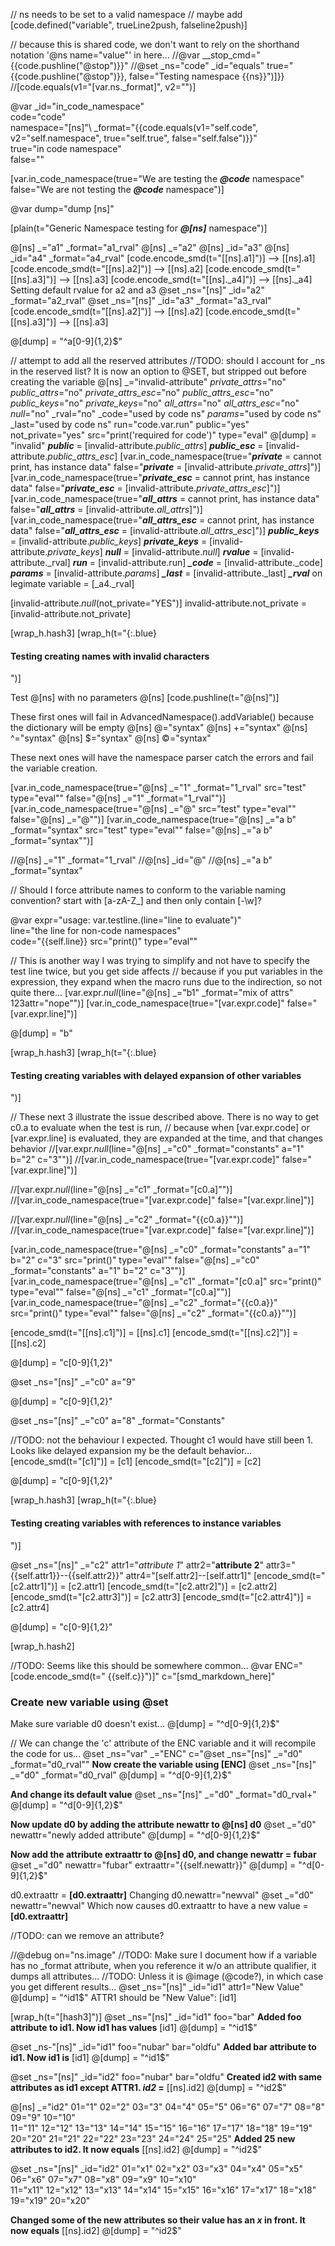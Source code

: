 // ns needs to be set to a valid namespace
// maybe add [code.defined("variable", trueLine2push, falseline2push)]

// because this is shared code, we don't want to rely on the shorthand notation '@ns name="value"' in here...
//@var __stop_cmd="{{code.pushline(\"@stop\")}}"
//@set _ns="code" _id="equals" true="{{code.pushline(\"@stop\")}}, false="Testing namespace {{ns}}")]}}
//[code.equals(v1="[var.ns._format]", v2="")]

@var _id="in_code_namespace" \
    code="code"\
    namespace="[ns]"\ 
    _format="{{code.equals(v1=\"self.code\", v2=\"self.namespace\", true=\"self.true\", false=\"self.false\")}}"\
    true="in code namespace"\
    false=""

[var.in_code_namespace(true="We are testing the <em><strong>@code</strong></em> namespace" false="We are not testing the <em><strong>@code</strong></em> namespace")]


@var dump="dump [ns]"

[plain(t="Generic Namespace testing for ***@[ns]*** namespace")]


@[ns] _="a1" _format="a1_rval"
@[ns] _="a2"
@[ns] _id="a3"
@[ns] _id="a4" _format="a4_rval"
[code.encode_smd(t="[[ns].a1]")] --> [[ns].a1]
[code.encode_smd(t="[[ns].a2]")] --> [[ns].a2]
[code.encode_smd(t="[[ns].a3]")] --> [[ns].a3]
[code.encode_smd(t="[[ns]._a4]")] --> [[ns]._a4]
Setting default rvalue for a2 and a3
@set _ns="[ns]" _id="a2" _format="a2_rval"
@set _ns="[ns]" _id="a3" _format="a3_rval"
[code.encode_smd(t="[[ns].a2]")] --> [[ns].a2]
[code.encode_smd(t="[[ns].a3]")] --> [[ns].a3]

@[dump] = "^a[0-9]{1,2}$"

// attempt to add all the reserved attributes
//TODO: should I account for _ns in the reserved list? It is now an option to @SET, but stripped out before creating the variable
@[ns] _="invalid-attribute" _private_attrs_="no" _public_attrs_="no" _private_attrs_esc_="no" _public_attrs_esc_="no" _public_keys_="no" _private_keys_="no" _all_attrs_="no" _all_attrs_esc_="no" _null_="no" _rval="no" _code="used by code ns" _params_="used by code ns" _last="used by code ns" run="code.var.run" public="yes" not_private="yes" src="print('required for code')" type="eval"
@[dump] = "invalid"
***public*** = [invalid-attribute._public_attrs_]
***public_esc*** = [invalid-attribute._public_attrs_esc_]
[var.in_code_namespace(true="***private*** = cannot print, has instance data" false="***private*** = [invalid-attribute._private_attrs_]")]
[var.in_code_namespace(true="***private_esc*** = cannot print, has instance data" false="***private_esc*** = [invalid-attribute._private_attrs_esc_]")]
[var.in_code_namespace(true="***all_attrs*** = cannot print, has instance data" false="***all_attrs*** = [invalid-attribute._all_attrs_]")]
[var.in_code_namespace(true="***all_attrs_esc*** = cannot print, has instance data" false="***all_attrs_esc*** = [invalid-attribute._all_attrs_esc_]")]
***public_keys*** = [invalid-attribute._public_keys_]
***private_keys*** = [invalid-attribute._private_keys_]
***null*** = [invalid-attribute._null_]
***rvalue*** = [invalid-attribute._rval]
***run*** = [invalid-attribute.run]
***_code*** = [invalid-attribute._code]
***_params_*** = [invalid-attribute._params_]
***_last*** = [invalid-attribute._last]
***_rval*** on legimate variable = [_a4._rval]

[invalid-attribute._null_(not_private="YES")]
invalid-attribute.not_private = [invalid-attribute.not_private]

[wrap_h.hash3]
[wrap_h(t="{:.blue}<h4>Testing creating names with invalid characters</h4>")]

Test @[ns] with no parameters
@[ns]
[code.pushline(t="@[ns]")]

These first ones will fail in AdvancedNamespace().addVariable() because the dictionary will be empty
@[ns] @="syntax"
@[ns] +="syntax"
@[ns] ^="syntax"
@[ns] $="syntax"
@[ns] ©="syntax"

These next ones will have the namespace parser  catch the errors and fail the variable creation.

[var.in_code_namespace(true="@[ns] _=\"1\" _format=\"1_rval\" src=\"test\" type=\"eval\"" false="@[ns] _=\"1\" _format=\"1_rval\"")]
[var.in_code_namespace(true="@[ns] _=\"@\" src=\"test\" type=\"eval\"" false="@[ns] _=\"@\"")]
[var.in_code_namespace(true="@[ns] _=\"a b\" _format=\"syntax\" src=\"test\" type=\"eval\"" false="@[ns] _=\"a b\" _format=\"syntax\"")]

//@[ns] _="1" _format="1_rval"
//@[ns] _id="@"
//@[ns] _="a b" _format="syntax"

// Should I force attribute names to conform to the variable naming convention? start with [a-zA-Z_] and then only contain [-\w]?

@var expr="usage: var.testline.(line=\"line to evaluate\")" \
     line="the line for non-code namespaces" \
     code="{{self.line}} src=\"print()\" type=\"eval\""

// This is another way I was trying to simplify and not have to specify the test line twice, but you get side affects
// because if you put variables in the expression, they expand when the macro runs due to the indirection, so not quite there...
[var.expr._null_(line="@[ns] _=\"b1\" _format=\"mix of attrs\" 123attr=\"nope\"")]
[var.in_code_namespace(true="[var.expr.code]" false="[var.expr.line]")]

@[dump] = "b"

[wrap_h.hash3]
[wrap_h(t="{:.blue}<h4>Testing creating variables with delayed expansion of other variables</h4>")]

// These next 3 illustrate the issue described above. There is no way to get c0.a to evaluate when the test is run,
// because when [var.expr.code] or [var.expr.line] is evaluated, they are expanded at the time, and that changes behavior
//[var.expr._null_(line="@[ns] _=\"c0\" _format=\"constants\" a=\"1\" b=\"2\" c=\"3\"")]
//[var.in_code_namespace(true="[var.expr.code]" false="[var.expr.line]")]

//[var.expr._null_(line="@[ns] _=\"c1\" _format=\"[c0.a]\"")]
//[var.in_code_namespace(true="[var.expr.code]" false="[var.expr.line]")]

//[var.expr._null_(line="@[ns] _=\"c2\" _format=\"{{c0.a}}\"")]
//[var.in_code_namespace(true="[var.expr.code]" false="[var.expr.line]")]

[var.in_code_namespace(true="@[ns] _=\"c0\" _format=\"constants\" a=\"1\" b=\"2\" c=\"3\" src=\"print()\" type=\"eval\"" false="@[ns] _=\"c0\" _format=\"constants\" a=\"1\" b=\"2\" c=\"3\"")]
[var.in_code_namespace(true="@[ns] _=\"c1\" _format=\"[c0.a]\" src=\"print()\" type=\"eval\"" false="@[ns] _=\"c1\" _format=\"[c0.a]\"")]
[var.in_code_namespace(true="@[ns] _=\"c2\" _format=\"{{c0.a}}\" src=\"print()\" type=\"eval\"" false="@[ns] _=\"c2\" _format=\"{{c0.a}}\"")]

[encode_smd(t="[[ns].c1]")] = [[ns].c1]
[encode_smd(t="[[ns].c2]")] = [[ns].c2]

@[dump] = "c[0-9]{1,2}"

@set _ns="[ns]" _="c0" a="9"

@[dump] = "c[0-9]{1,2}"

@set _ns="[ns]" _="c0" a="8" _format="Constants"

//TODO: not the behaviour I expected. Thought c1 would have still been 1. Looks like delayed expansion my be the default behavior...
[encode_smd(t="[c1]")] = [c1]
[encode_smd(t="[c2]")] = [c2]

@[dump] = "c[0-9]{1,2}"

[wrap_h.hash3]
[wrap_h(t="{:.blue}<h4>Testing creating variables with references to instance variables</h4>")]

@set _ns="[ns]" _="c2" attr1="*attribute 1*" attr2="**attribute 2**" attr3="{{self.attr1}}--{{self.attr2}}" attr4="[self.attr2]--[self.attr1]"
[encode_smd(t="[c2.attr1]")] = [c2.attr1]
[encode_smd(t="[c2.attr2]")] = [c2.attr2]
[encode_smd(t="[c2.attr3]")] = [c2.attr3]
[encode_smd(t="[c2.attr4]")] = [c2.attr4]

@[dump] = "c[0-9]{1,2}"


[wrap_h.hash2]

//TODO: Seems like this should be somewhere common...
@var ENC="[code.encode_smd(t=\"&nbsp;{{self.c}}\")]" c="[smd_markdown_here]"

### Create new variable using @set

Make sure variable d0 doesn't exist...
@[dump] = "^d[0-9]{1,2}$"

// We can change the 'c' attribute of the ENC variable and it will recompile the code for us...
@set _ns="var" _="ENC" c="@set _ns=\"[ns]\" _=\"d0\" _format=\"d0_rval\""
**Now create the variable using [ENC]**
@set _ns="[ns]" _="d0" _format="d0_rval"
@[dump] = "^d[0-9]{1,2}$"

**And change its default value**
@set _ns="[ns]" _="d0" _format="d0_rval+"
@[dump] = "^d[0-9]{1,2}$"

**Now update d0 by adding the attribute newattr to @[ns] d0**
@set _="d0" newattr="newly added attribute"
@[dump] = "^d[0-9]{1,2}$"

**Now add the attribute extraattr to @[ns] d0, and change newattr = fubar**
@set _="d0" newattr="fubar" extraattr="{{self.newattr}}"
@[dump] = "^d[0-9]{1,2}$"

d0.extraattr = **[d0.extraattr]**
Changing d0.newattr="newval"
@set _="d0" newattr="newval"
Which now causes d0.extraattr to have a new value = **[d0.extraattr]**

//TODO:
can we remove an attribute?

//@debug on="ns.image"
//TODO: Make sure I document how if a variable has no _format attribute, when you reference it w/o an attribute qualifier, it dumps all attributes...
//TODO: Unless it is @image (@code?), in which case you get different results...
@set _ns="[ns]" _id="id1" attr1="New Value"
@[dump] = "^id1$"
ATTR1 should be "New Value":
[id1]

[wrap_h(t="[hash3]")]
@set _ns="[ns]" _id="id1" foo="bar"
**Added foo attribute to id1. Now id1 has values**
[id1]
@[dump] = "^id1$"

@set _ns-"[ns]" _id="id1" foo="nubar" bar="oldfu"
**Added bar attribute to id1. Now id1 is**
[id1]
@[dump] = "^id1$"

@set _ns="[ns]" _id="id2" foo="nubar" bar="oldfu"
**Created id2 with same attributes as id1 except ATTR1. *id2* =**
[[ns].id2]
@[dump] = "^id2$"

@[ns] _="id2" 01="1" 02="2" 03="3" 04="4" 05="5" 06="6" 07="7" 08="8" 09="9" 10="10"\
             11="11" 12="12" 13="13" 14="14" 15="15" 16="16" 17="17" 18="18" 19="19" 20="20" 21="21" 22="22" 23="23" 24="24" 25="25"
**Added 25 new attributes to id2. It now equals**
[[ns].id2]
@[dump] = "^id2$"

@set _ns="[ns]" _id="id2" 01="x1" 02="x2" 03="x3" 04="x4" 05="x5" 06="x6" 07="x7" 08="x8" 09="x9" 10="x10"\
                          11="x11" 12="x12" 13="x13" 14="x14" 15="x15" 16="x16" 17="x17" 18="x18" 19="x19" 20="x20"

**Changed some of the new attributes so their value has an *x* in front. It now equals**
[[ns].id2]
@[dump] = "^id2$"

